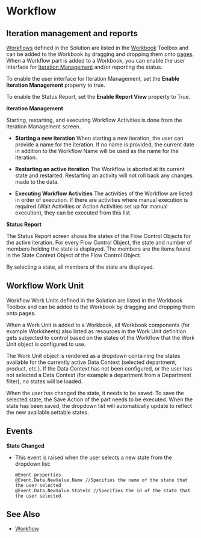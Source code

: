 

# Workflow

## Iteration management and reports

[Workflows](../../workflow.md) defined in the Solution are listed in the [Workbook](../../workbooks.md) Toolbox and can be added to the Workbook by dragging and dropping them onto [pages](../pages.md). When a Workflow part is added to a Workbook, you can enable the user interface for [Iteration Management](../programmingmodel/interactionmodel.md) and/or reporting the status.

To enable the user interface for Iteration Management, set the **Enable Iteration Management** property to true.

To enable the Status Report, set the **Enable Report View** property to True.

**Iteration Management**

Starting, restarting, and executing Workflow Activities is done from the Iteration Management screen. 

*	**Starting a new iteration** 
When starting a new iteration, the user can provide a name for the iteration. If no name is provided, the current date in addition to the Workflow Name will be used as the name for the iteration. 


*	**Restarting an active iteration**
The Workflow is aborted at its current state and restarted. Restarting an activity will not roll back any changes made to the data.


*	**Executing Workflow Activities**
The activities of the Workflow are listed in order of execution. If there are activities where manual execution is required (Wait Activities or Action Activities set up for manual execution), they can be executed from this list. 

**Status Report**

The Status Report screen shows the states of the Flow Control Objects for the active iteration. 
For every Flow Control Object, the state and number of members holding the state is displayed. The members are the items found in the State Context Object of the Flow Control Object. 

By selecting a state, all members of the state are displayed.

## Workflow Work Unit

Workflow Work Units defined in the Solution are listed in the Workbook Toolbox and can be added to the Workbook by dragging and dropping them onto pages.

When a Work Unit is added to a Workbook, all Workbook components (for example Worksheets) also listed as resources in the Work Unit definition gets subjected to control based on the states of the Workflow that the Work Unit object is configured to use. 

The Work Unit object is rendered as a dropdown containing the states available for the currently active Data Context (selected department, product, etc.). If the Data Context has not been configured, or the user has not selected a Data Context (for example a department from a Department filter), no states will be loaded.

When the user has changed the state, it needs to be saved. To save the selected state, the Save Action of the part needs to be executed. When the state has been saved, the dropdown list will automatically update to reflect the new available settable states. 

## Events

**State Changed**

*	This event is raised when the user selects a new state from the dropdown list:

        @Event properties  
        @Event.Data.NewValue.Name //Specifies the name of the state that the user selected  
        @Event.Data.NewValue.StateId //Specifies the id of the state that the user selected



## See Also

* [Workflow](../../workflow.md)